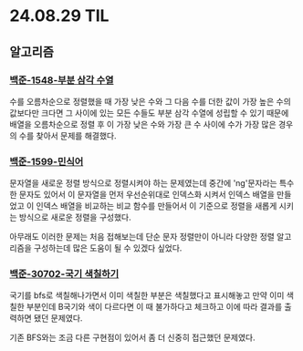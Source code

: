 # 24.08.29 TIL

## 알고리즘

### [백준-1548-부분 삼각 수열](https://www.acmicpc.net/problem/1548)

수를 오름차순으로 정렬했을 때 가장 낮은 수와 그 다음 수를 더한 값이 가장 높은 수의 값보다만 크다면 그 사이에 있는 모든 수들도 부분 삼각 수열에 성립할 수 있기 때문에 배열을 오름차순으로 정렬 후 이 가장 낮은 수와 가장 큰 수 사이에 수가 가장 많은 경우의 수를 찾아서 문제를 해결했다.

### [백준-1599-민식어](https://www.acmicpc.net/problem/1599)

문자열을 새로운 정렬 방식으로 정렬시켜야 하는 문제였는데 중간에 'ng'문자라는 특수한 문자도 있어서 이 문자열을 먼저 우선순위대로 인덱스화 시켜서 인덱스 배열을 만들었고 이 인덱스 배열을 비교하는 비교 함수를 만들어서 이 기준으로 정렬을 새롭게 시키는 방식으로 새로운 정렬을 구성했다.

아무래도 이러한 문제는 처음 접해보는데 단순 문자 정렬만이 아니라 다양한 정렬 알고리즘을 구성하는데 많은 도움이 될 수 있겠다 싶었다.

### [백준-30702-국기 색칠하기](https://www.acmicpc.net/problem/30702)

국기를 bfs로 색칠해나가면서 이미 색칠한 부분은 색칠했다고 표시해놓고 만약 이미 색칠한 부분인데 B국기와 색이 다르다면 이 때 불가하다고 체크하고 이에 따라 결과를 출력하면 됐던 문제였다.

기존 BFS와는 조금 다른 구현점이 있어서 좀 더 신중히 접근했던 문제였다.
